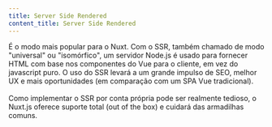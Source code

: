 ```yaml
---
title: Server Side Rendered
content_title: Server Side Rendered
---
```

É o modo mais popular para o Nuxt. Com o SSR, também chamado de modo "universal" ou "isomórfico", um servidor Node.js é usado para fornecer HTML com base nos componentes do Vue para o cliente, em vez do javascript puro. O uso do SSR levará a um grande impulso de SEO, melhor UX e mais oportunidades (em comparação com um SPA Vue tradicional). <br> <br> Como implementar o SSR por conta própria pode ser realmente tedioso, o Nuxt.js oferece suporte total (out of the box) e cuidará das armadilhas comuns.